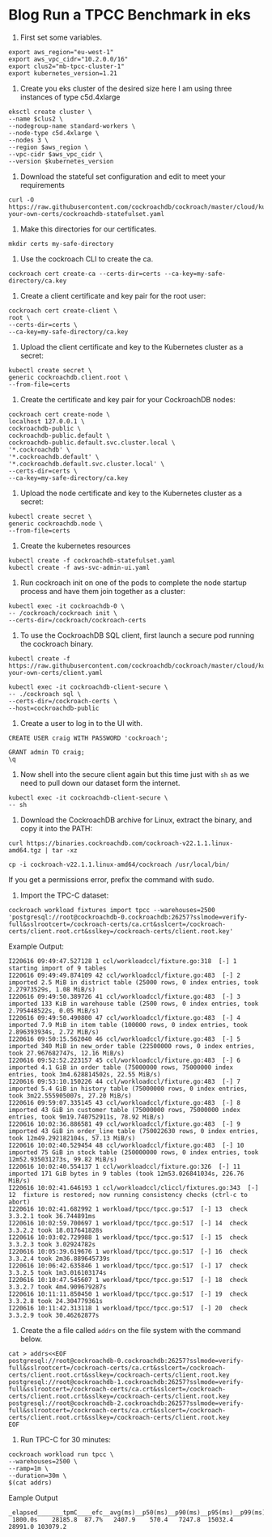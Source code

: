 # Blog Run a TPCC Benchmark in eks

1. First set some variables.
```
export aws_region="eu-west-1"
export aws_vpc_cidr="10.2.0.0/16"
export clus2="mb-tpcc-cluster-1"
export kubernetes_version=1.21
```

1. Create you eks cluster of the desired size here I am using three instances of type c5d.4xlarge
```
eksctl create cluster \
--name $clus2 \
--nodegroup-name standard-workers \
--node-type c5d.4xlarge \
--nodes 3 \
--region $aws_region \
--vpc-cidr $aws_vpc_cidr \
--version $kubernetes_version
```


1. Download the stateful set configuration and edit to meet your requirements
```
curl -O https://raw.githubusercontent.com/cockroachdb/cockroach/master/cloud/kubernetes/bring-your-own-certs/cockroachdb-statefulset.yaml
```

1. Make this directories for our certificates.
```
mkdir certs my-safe-directory
```

1. Use the cockroach CLI to create the ca.
```
cockroach cert create-ca --certs-dir=certs --ca-key=my-safe-directory/ca.key
```

1. Create a client certificate and key pair for the root user:
```
cockroach cert create-client \
root \
--certs-dir=certs \
--ca-key=my-safe-directory/ca.key
```

1. Upload the client certificate and key to the Kubernetes cluster as a secret:
```
kubectl create secret \
generic cockroachdb.client.root \
--from-file=certs
```

1. Create the certificate and key pair for your CockroachDB nodes:
```
cockroach cert create-node \
localhost 127.0.0.1 \
cockroachdb-public \
cockroachdb-public.default \
cockroachdb-public.default.svc.cluster.local \
'*.cockroachdb' \
'*.cockroachdb.default' \
'*.cockroachdb.default.svc.cluster.local' \
--certs-dir=certs \
--ca-key=my-safe-directory/ca.key
```

1. Upload the node certificate and key to the Kubernetes cluster as a secret:
```
kubectl create secret \
generic cockroachdb.node \
--from-file=certs
```

1. Create the kubernetes resources
```
kubectl create -f cockroachdb-statefulset.yaml
kubectl create -f aws-svc-admin-ui.yaml
```

1. Run cockroach init on one of the pods to complete the node startup process and have them join together as a cluster:
```
kubectl exec -it cockroachdb-0 \
-- /cockroach/cockroach init \
--certs-dir=/cockroach/cockroach-certs
```

1. To use the CockroachDB SQL client, first launch a secure pod running the cockroach binary.
```
kubectl create -f https://raw.githubusercontent.com/cockroachdb/cockroach/master/cloud/kubernetes/bring-your-own-certs/client.yaml
```

```
kubectl exec -it cockroachdb-client-secure \
-- ./cockroach sql \
--certs-dir=/cockroach-certs \
--host=cockroachdb-public
```

1. Create a user to log in to the UI with.
```
CREATE USER craig WITH PASSWORD 'cockroach';

GRANT admin TO craig;
\q
```
1. Now shell into the secure client again but this time just with `sh` as we need to pull down our dataset form the internet.

```
kubectl exec -it cockroachdb-client-secure \
-- sh
```


1. Download the CockroachDB archive for Linux, extract the binary, and copy it into the PATH:
```
curl https://binaries.cockroachdb.com/cockroach-v22.1.1.linux-amd64.tgz | tar -xz
```
```
cp -i cockroach-v22.1.1.linux-amd64/cockroach /usr/local/bin/
```
If you get a permissions error, prefix the command with sudo.

1. Import the TPC-C dataset:
```
cockroach workload fixtures import tpcc --warehouses=2500 'postgresql://root@cockroachdb-0.cockroachdb:26257?sslmode=verify-full&sslrootcert=/cockroach-certs/ca.crt&sslcert=/cockroach-certs/client.root.crt&sslkey=/cockroach-certs/client.root.key'
```

Example Output:
```
I220616 09:49:47.527128 1 ccl/workloadccl/fixture.go:318  [-] 1  starting import of 9 tables
I220616 09:49:49.874109 42 ccl/workloadccl/fixture.go:483  [-] 2  imported 2.5 MiB in district table (25000 rows, 0 index entries, took 2.27973529s, 1.08 MiB/s)
I220616 09:49:50.389726 41 ccl/workloadccl/fixture.go:483  [-] 3  imported 133 KiB in warehouse table (2500 rows, 0 index entries, took 2.795448522s, 0.05 MiB/s)
I220616 09:49:50.490800 47 ccl/workloadccl/fixture.go:483  [-] 4  imported 7.9 MiB in item table (100000 rows, 0 index entries, took 2.896393934s, 2.72 MiB/s)
I220616 09:50:15.562040 46 ccl/workloadccl/fixture.go:483  [-] 5  imported 340 MiB in new_order table (22500000 rows, 0 index entries, took 27.967682747s, 12.16 MiB/s)
I220616 09:52:52.223157 45 ccl/workloadccl/fixture.go:483  [-] 6  imported 4.1 GiB in order table (75000000 rows, 75000000 index entries, took 3m4.628814502s, 22.55 MiB/s)
I220616 09:53:10.150226 44 ccl/workloadccl/fixture.go:483  [-] 7  imported 5.4 GiB in history table (75000000 rows, 0 index entries, took 3m22.555905007s, 27.20 MiB/s)
I220616 09:59:07.335145 43 ccl/workloadccl/fixture.go:483  [-] 8  imported 43 GiB in customer table (75000000 rows, 75000000 index entries, took 9m19.740752911s, 78.92 MiB/s)
I220616 10:02:36.886581 49 ccl/workloadccl/fixture.go:483  [-] 9  imported 43 GiB in order_line table (750022630 rows, 0 index entries, took 12m49.292182104s, 57.13 MiB/s)
I220616 10:02:40.529454 48 ccl/workloadccl/fixture.go:483  [-] 10  imported 75 GiB in stock table (250000000 rows, 0 index entries, took 12m52.935031273s, 99.82 MiB/s)
I220616 10:02:40.554137 1 ccl/workloadccl/fixture.go:326  [-] 11  imported 171 GiB bytes in 9 tables (took 12m53.026841034s, 226.76 MiB/s)
I220616 10:02:41.646193 1 ccl/workloadccl/cliccl/fixtures.go:343  [-] 12  fixture is restored; now running consistency checks (ctrl-c to abort)
I220616 10:02:41.682992 1 workload/tpcc/tpcc.go:517  [-] 13  check 3.3.2.1 took 36.744891ms
I220616 10:02:59.700697 1 workload/tpcc/tpcc.go:517  [-] 14  check 3.3.2.2 took 18.017641828s
I220616 10:03:02.729988 1 workload/tpcc/tpcc.go:517  [-] 15  check 3.3.2.3 took 3.02924782s
I220616 10:05:39.619676 1 workload/tpcc/tpcc.go:517  [-] 16  check 3.3.2.4 took 2m36.889645739s
I220616 10:06:42.635846 1 workload/tpcc/tpcc.go:517  [-] 17  check 3.3.2.5 took 1m3.016103174s
I220616 10:10:47.545607 1 workload/tpcc/tpcc.go:517  [-] 18  check 3.3.2.7 took 4m4.909679287s
I220616 10:11:11.850450 1 workload/tpcc/tpcc.go:517  [-] 19  check 3.3.2.8 took 24.304779361s
I220616 10:11:42.313118 1 workload/tpcc/tpcc.go:517  [-] 20  check 3.3.2.9 took 30.46262877s
```

1. Create the a file called `addrs` on the file system with the command below.
```
cat > addrs<<EOF
postgresql://root@cockroachdb-0.cockroachdb:26257?sslmode=verify-full&sslrootcert=/cockroach-certs/ca.crt&sslcert=/cockroach-certs/client.root.crt&sslkey=/cockroach-certs/client.root.key postgresql://root@cockroachdb-1.cockroachdb:26257?sslmode=verify-full&sslrootcert=/cockroach-certs/ca.crt&sslcert=/cockroach-certs/client.root.crt&sslkey=/cockroach-certs/client.root.key postgresql://root@cockroachdb-2.cockroachdb:26257?sslmode=verify-full&sslrootcert=/cockroach-certs/ca.crt&sslcert=/cockroach-certs/client.root.crt&sslkey=/cockroach-certs/client.root.key
EOF
```

1. Run TPC-C for 30 minutes:
```
cockroach workload run tpcc \
--warehouses=2500 \
--ramp=1m \
--duration=30m \
$(cat addrs)
```

Eample Output
```
_elapsed_______tpmC____efc__avg(ms)__p50(ms)__p90(ms)__p95(ms)__p99(ms)_pMax(ms)
 1800.0s    28185.8  87.7%   2407.9    570.4   7247.8  15032.4  28991.0 103079.2
 ```